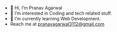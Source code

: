 - 👋 Hi, I’m Pranav Agarwal
- 👀 I’m interested in Coding and tech related stuff. 
- 🌱 I’m currently learning Web Development.
- Reach me at pranavagarwal3112@gmail.com 

<!---
PranavAgarwal3112/PranavAgarwal3112 is a ✨ special ✨ repository because its `README.md` (this file) appears on your GitHub profile.
You can click the Preview link to take a look at your changes.
--->
